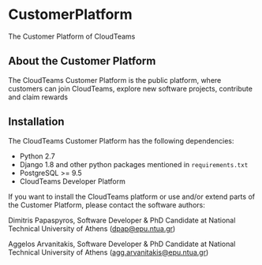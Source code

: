 # CustomerPlatform
The Customer Platform of CloudTeams

## About the Customer Platform
The CloudTeams Customer Platform is the public platform, where customers can join CloudTeams, explore new software projects, contribute and claim rewards

## Installation
The CloudTeams Customer Platform has the following dependencies:
- Python 2.7
- Django 1.8 and other python packages mentioned in `requirements.txt`
- PostgreSQL >= 9.5
- CloudTeams Developer Platform

If you want to install the CloudTeams platform or use and/or extend parts of the Customer Platform, please contact the software authors:

Dimitris Papaspyros, Software Developer & PhD Candidate at National Technical University of Athens (dpap@epu.ntua.gr)

Aggelos Arvanitakis, Software Developer & PhD Candidate at National Technical University of Athens (agg.arvanitakis@epu.ntua.gr)
